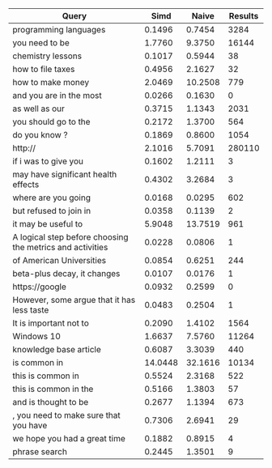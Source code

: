 Query             | Simd    | Naive  | Results
------------------| --------| -------| -------
programming languages | 0.1496 | 0.7454 | 3284
you need to be | 1.7760 | 9.3750 | 16144
chemistry lessons | 0.1017 | 0.5944 | 38
how to file taxes | 0.4956 | 2.1627 | 32
how to make money | 2.0469 | 10.2508 | 779
and you are in the most | 0.0266 | 0.1630 | 0
as well as our | 0.3715 | 1.1343 | 2031
you should go to the | 0.2172 | 1.3700 | 564
do you know ? | 0.1869 | 0.8600 | 1054
http:// | 2.1016 | 5.7091 | 280110
if i was to give you | 0.1602 | 1.2111 | 3
may have significant health effects | 0.4302 | 3.2684 | 3
where are you going | 0.0168 | 0.0295 | 602
but refused to join in | 0.0358 | 0.1139 | 2
it may be useful to | 5.9048 | 13.7519 | 961
A logical step before choosing the metrics and activities | 0.0228 | 0.0806 | 1
of American Universities | 0.0854 | 0.6251 | 244
beta-plus decay, it changes | 0.0107 | 0.0176 | 1
https://google | 0.0932 | 0.2599 | 0
However, some argue that it has less taste | 0.0483 | 0.2504 | 1
It is important not to | 0.2090 | 1.4102 | 1564
Windows 10 | 1.6637 | 7.5760 | 11264
knowledge base article | 0.6087 | 3.3039 | 440
is common in | 14.0448 | 32.1616 | 10134
this is common in | 0.5524 | 2.3168 | 522
this is common in the | 0.5166 | 1.3803 | 57
and is thought to be | 0.2677 | 1.1394 | 673
, you need to make sure that you have | 0.7306 | 2.6941 | 29
we hope you had a great time | 0.1882 | 0.8915 | 4
phrase search | 0.2445 | 1.3501 | 9
